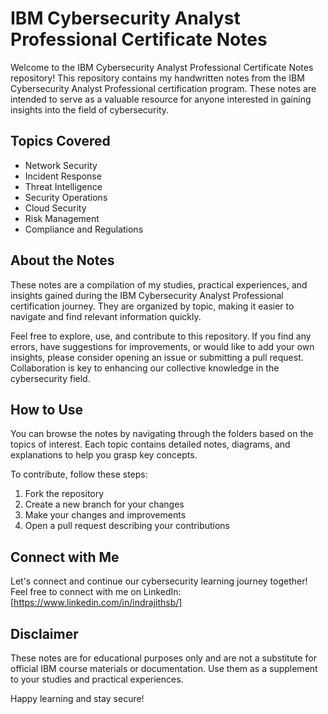 # IBM Cybersecurity Analyst Professional Certificate Notes

Welcome to the IBM Cybersecurity Analyst Professional Certificate Notes repository! This repository contains my handwritten notes from the IBM Cybersecurity Analyst Professional certification program. These notes are intended to serve as a valuable resource for anyone interested in gaining insights into the field of cybersecurity.

## Topics Covered

- Network Security
- Incident Response
- Threat Intelligence
- Security Operations
- Cloud Security
- Risk Management
- Compliance and Regulations

## About the Notes

These notes are a compilation of my studies, practical experiences, and insights gained during the IBM Cybersecurity Analyst Professional certification journey. They are organized by topic, making it easier to navigate and find relevant information quickly.

Feel free to explore, use, and contribute to this repository. If you find any errors, have suggestions for improvements, or would like to add your own insights, please consider opening an issue or submitting a pull request. Collaboration is key to enhancing our collective knowledge in the cybersecurity field.

## How to Use

You can browse the notes by navigating through the folders based on the topics of interest. Each topic contains detailed notes, diagrams, and explanations to help you grasp key concepts.

To contribute, follow these steps:

1. Fork the repository
2. Create a new branch for your changes
3. Make your changes and improvements
4. Open a pull request describing your contributions

## Connect with Me

Let's connect and continue our cybersecurity learning journey together! Feel free to connect with me on LinkedIn: [https://www.linkedin.com/in/indrajithsb/]

## Disclaimer

These notes are for educational purposes only and are not a substitute for official IBM course materials or documentation. Use them as a supplement to your studies and practical experiences.

Happy learning and stay secure!
